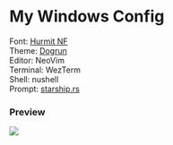 # My Windows Config
Font: <a href='https://www.nerdfonts.com/font-downloads'> Hurmit NF </a>\
Theme: <a href='https://github.com/wadackel/vim-dogrun'> Dogrun </a>\
Editor: NeoVim\
Terminal: WezTerm\
Shell: nushell\
Prompt: <a href='https://starship.rs'>starship.rs</a>

### Preview
<img src='https://media.discordapp.net/attachments/933019611362906223/1265658664228749322/image.png?ex=66a24ffc&is=66a0fe7c&hm=f3bad3bbd2370658018ddb741bb31310df1dd79d0dc1e1123be6e98a36a299f8&=&format=webp&quality=lossless&width=1177&height=662'>
